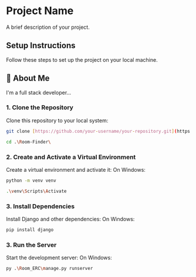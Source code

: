 # Project Name

A brief description of your project.

## Setup Instructions

Follow these steps to set up the project on your local machine.
## 🚀 About Me
I'm a full stack developer...

### 1. Clone the Repository
Clone this repository to your local system:
```bash
git clone [https://github.com/your-username/your-repository.git](https://github.com/manojbaniya68/Room-Finder.git)
```
```bash
cd .\Room-Finder\
```
### 2. Create and Activate a Virtual Environment
Create a virtual environment and activate it:
On Windows:
```bash
python -m venv venv
```
```bash
.\venv\Scripts\Activate
```
### 3. Install Dependencies
Install Django and other dependencies:
On Windows:
```bash
pip install django
```
### 3. Run the Server
Start the development server:
On Windows:
```bash
py .\Room_ERC\manage.py runserver
```



